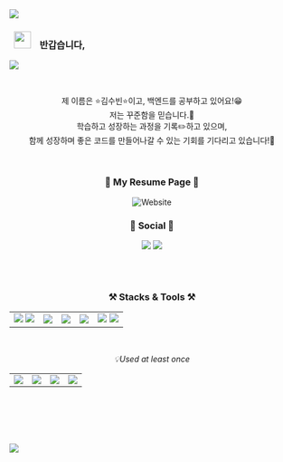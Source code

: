 <img src="https://capsule-render.vercel.app/api?type=waving&color=timeAuto&height=160&section=header" />
<h3>&nbsp;&nbsp;<img src="https://raw.githubusercontent.com/aemmadi/aemmadi/master/wave.gif" width="30">&nbsp;&nbsp;&nbsp;&nbsp;반갑습니다,</h3>
<img src="https://capsule-render.vercel.app/api?type=transparent&color=auto&height=70&section=header&text=Soobinnni's%20GitHub&fontSize=60&descAlignY=10&fontColor=00000" />



<br><p align="center">제 이름은 ⭐김수빈⭐이고, 백엔드를 공부하고 있어요!😁<br><!--
항상 배우려는 자세로 학습에 임하고 있습니다.<br>
배움의 성과뿐만 아니라 과정 또한 중요하게 여기는 개발자입니다.</p>-->
저는 꾸준함을 믿습니다.💪
<br>학습하고 성장하는 과정을 기록✏️하고 있으며, 
<br>함께 성장하며 좋은 코드를 만들어나갈 수 있는 기회를 기다리고 있습니다!💓</p>  

<br>

<h3 align="center"><b>💌 My Resume Page  💌 </b></h3>
<p align="center">
  
<img alt="Website" src="https://img.shields.io/website?url=https%3A%2F%2Fsooobin.site%2F&up_message=sooobin.site&up_color=%23FF7D7D&logo=%E3%80%80&label=%E3%80%80">

</p>

<h3 align="center"><b>💌 Social 💌 </b></h3>
<p align="center">
  <a href="https://blog.naver.com/xpsxm225" target="_blank"><img src="https://img.shields.io/badge/Blog-03C75A?logo=Naver&logoColor=white" /></a>
  <a href="mailto:xpsxm225@naver.com"><img src="https://img.shields.io/badge/Mail-black?style=flat&logo=Mail.Ru&logoColor=white&link=xpsxm225@naver.com"/></a> 
</p>
<br><br>

<h3 align="center">
    <Strong>⚒️ Stacks & Tools ⚒️</Strong><br>
</h3>
<table align="center">
<!--  
  <tr>
    <td align="center">💡Language</td>
    <td align="center">💡Backend</td>
    <td align="center">💡Tools</td>
    <td align="center">💡DB</td>
  </tr>
-->
  <tr>
    <td><img src="https://img.shields.io/badge/JAVA-007396?style=for-the-badge&logo=java&logoColor=white">
    <img src="https://img.shields.io/badge/javascript-F7DF1E?style=for-the-badge&logo=javascript&logoColor=black"> 
    </td>
    <td><img src="https://img.shields.io/badge/SpringBoot-6DB33F?style=for-the-badge&logo=SpringBoot&logoColor=white"></td>
    <td><img src="https://img.shields.io/badge/oracle-F80000?style=for-the-badge&logo=oracle&logoColor=white"> </td>
    <td><img src="https://img.shields.io/badge/Eclipse-2C2255.svg?&style=for-the-badge&logo=Eclipse%20IDE&logoColor=white">
    </td>
    <td>
      <img src="https://img.shields.io/badge/git-F05032?style=for-the-badge&logo=git&logoColor=white">
      <img src="https://img.shields.io/badge/github-181717?style=for-the-badge&logo=github&logoColor=white">
    </td>
  </tr>
</table>
<br>
<p align="center">
  <i>💡Used at least once </i>
</p>
<table align="center" height="60px">
  <tr>
    <td><img src="https://img.shields.io/badge/html-E34F26?style=for-the-badge&logo=html5&logoColor=white"></td>
    <td><img src="https://img.shields.io/badge/css-1572B6?style=for-the-badge&logo=css3&logoColor=white"></td>
    <td><img src="https://img.shields.io/badge/Spring-6DB33F?style=for-the-badge&logo=Spring&logoColor=white"></td>
    <td><img src="https://img.shields.io/badge/JSP-007396?style=for-the-badge&logo=jsp&logoColor=white"></td>
  <tr>
</table>

<br><br>
<!-- <p align="center">
<img src="https://github-readme-stats.vercel.app/api/top-langs?username=soobinnni&show_icons=true&locale=en&layout=compact" alt="soobinnni" />
</p> -->
<img src="https://capsule-render.vercel.app/api?type=waving&color=timeAuto&height=300&section=footer"/>
